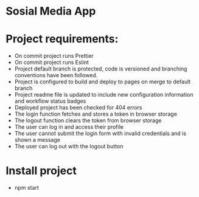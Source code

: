 # Sosial Media App

# Project requirements:
- On commit project runs Prettier
- On commit project runs Eslint
- Project default branch is protected, code is versioned and branching conventions have been followed.
- Project is configured to build and deploy to pages on merge to default branch
- Project readme file is updated to include new configuration information and workflow status badges
- Deployed project has been checked for 404 errors
- The login function fetches and stores a token in browser storage
- The logout function clears the token from browser storage
- The user can log in and access their profile
- The user cannot submit the login form with invalid credentials and is shown a message
- The user can log out with the logout button

# Install project
- npm start
